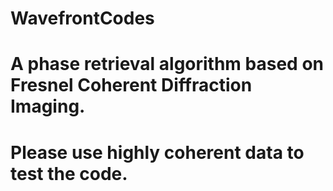 # WavefrontCodes
# A phase retrieval algorithm based on Fresnel Coherent Diffraction Imaging. 
# Please use highly coherent data to test the code.
